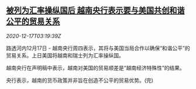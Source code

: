 <!--1608175394000-->
[被列为汇率操纵国后 越南央行表示要与美国共创和谐公平的贸易关系](https://cn.reuters.com/article/vietnam-cen-us-fx-charge-1217-idCNKBS28R0BL)
------

<div><i>2020-12-17T03:19:39Z</i></div><p>路透河内12月17日 - 越南央行周四表示，其将与美国当局合作以确保“和谐公平”的贸易关系。上日美国将越南和瑞士列为汇率操纵国。</p><p>越南央行在声明稿中表示，越南对美国的贸易顺差是“越南经济特殊性”的结果。</p><p>央行表示，越南的货币政策并非旨在创造不公平的贸易优势。(完)</p>
